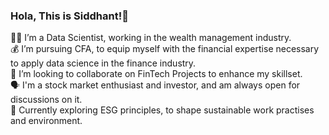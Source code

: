 ### Hola, This is Siddhant!👋

👨‍💻 I’m a Data Scientist, working in the wealth management industry. <br/>
💰 I’m pursuing CFA, to equip myself with the financial expertise necessary to apply data science in the finance industry. <br/>
💭 I’m looking to collaborate on FinTech Projects to enhance my skillset.<br/>
🗣️ I'm a stock market enthusiast and investor, and am always open for discussions on it.<br/>
🏡 Currently exploring ESG principles, to shape sustainable work practises and environment.<br/>
